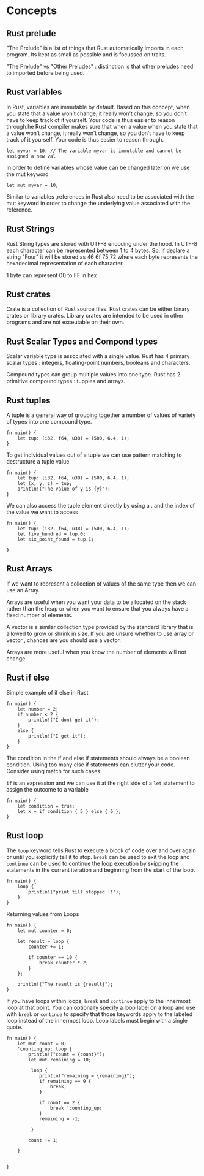 # Concepts

## Rust prelude
"The Prelude" is a list of things that Rust automatically imports in each program. Its kept as small as possible and is focussed on traits.

"The Prelude" vs "Other Preludes" : distinction is that other preludes need to imported before being used. 

## Rust variables
In Rust, variables are immutable by default. 
Based on this concept, when you state that a value won’t change, it really won’t change, so you don’t have to keep track of it yourself. Your code is thus easier to reason through.he Rust compiler makes sure that when a value when you state that a value won’t change, it really won’t change, so you don’t have to keep track of it yourself. Your code is thus easier to reason through.

```
let myvar = 10; // The variable myvar is immutable and cannot be assigned a new val
```

In order to define variables whose value can be changed later on we use the mut keyword

`let mut myvar = 10;`

Similar to variables ,references in Rust also need to be associated with the mut keyword in order to change the underlying value associated with the reference.

## Rust Strings
Rust String types are stored with UTF-8 encoding under the hood. In UTF-8 each character can be represented between 1 to 4 bytes. 
So, if declare a string "Four" it will be stored as 46 6f 75 72 where each byte represents the hexadecimal representation of each character.

1 byte can represent 00 to FF in hex

## Rust crates
Crate is a collection of Rust source files.
Rust crates can be either binary crates or library crates. Library crates are intended to be used in other programs and are not exceutable on their own. 

## Rust Scalar Types and Compond types
Scalar variable type is associated with a single value. Rust has 4 primary scalar types : integers, floating-point numbers, booleans and characters.

Compound types can group multiple values into one type. Rust has 2 primitive compound types : tupples and arrays.

## Rust tuples
A tuple is a general way of grouping together a number of values of variety of types into one compound type. 
```
fn main() {
    let tup: (i32, f64, u38) = (500, 6.4, 1);   
}
```
To get individual values out of a tuple we can use pattern matching to destructure a tuple value
```
fn main() {
    let tup: (i32, f64, u38) = (500, 6.4, 1);   
    let (x, y, z) = tup;
    println!("The value of y is {y}");
}
```
We can also access the tuple element directly by using a . and the index of the value we want to access
```
fn main() {
    let tup: (i32, f64, u38) = (500, 6.4, 1);   
    let five_hundred = tup.0;
    let six_point_found = tup.1;    
    
}
```

## Rust Arrays
If we want to represent a collection of values of the same type then we can use an Array. 

Arrays are useful when you want your data to be allocated on the stack rather than the heap or when you want to ensure that you always have a fixed number of elements. 

A vector is a similar collection type provided by the standard library that is allowed to grow or shrink in size. If you are unsure whether to use array or vector , chances are you should use a vector. 

Arrays are more useful when you know the number of elements will not change.

## Rust if else
Simple example of if else in Rust
```
fn main() {
    let number = 2;
    if number < 2 {
        println!("I dont get it");
    }
    else {
        println!("I get it");
    }
}

```
The condition in the if and else if statements should always be a boolean condition. 
Using too many else if statements can clutter your code. Consider using match for such cases.

`if` is an expression and we can use it at the right side of a `let` statement to assign the outcome to a variable

```
fn main() {
    let condition = true;
    let x = if condition { 5 } else { 6 };
}

```

## Rust loop
The `loop` keyword tells Rust to execute a block of code over and over again or until you explicitly tell it to stop. `break` can be used to exit the loop and `continue` can be used to continue the loop execution by skipping the statements in the current iteration and beginning from the start of the loop. 

```
fn main() {
    loop {
        println!("print till stopped !!");
    }
}

```

Returning values from Loops
```
fn main() {
    let mut counter = 0;

    let result = loop {
        counter += 1;

        if counter == 10 {
            break counter * 2;
        }
    };

    println!("The result is {result}");
}

```
If you have loops within loops, `break` and `continue` apply to the innermost loop at that point. You can optionally specify a loop label on a loop and use with `break` or `continue` to specify that those keywords apply to the labeled loop instead of the innermost loop. Loop labels must begin with a single quote. 

```
fn main() {
    let mut count = 0;
    'counting_up: loop {
        println!("count = {count}");
        let mut remaining = 10;
        
         loop {
            println("remaining = {remaining}");
            if remaining == 9 {
                break;
            }
            
            if count == 2 {
                break 'counting_up;
            }
            remaining = -1;        
         
         }
    
        count += 1;
    
    }


}


```
